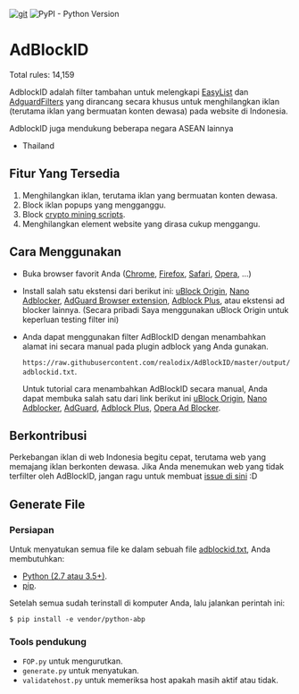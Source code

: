 [![git](https://img.shields.io/badge/Update%20via-GitHub%20Desktop-663399.svg?style=popout-square&logo=github)](https://gitforwindows.org)
![PyPI - Python Version](https://img.shields.io/pypi/pyversions/python-abp.svg?logo=python&style=popout-square)

# AdBlockID

Total rules: 14,159

AdblockID adalah filter tambahan untuk melengkapi [EasyList](https://github.com/easylist/easylist) dan [AdguardFilters](https://github.com/AdguardTeam/AdguardFilters) yang dirancang secara khusus untuk menghilangkan iklan (terutama iklan yang bermuatan konten dewasa) pada website di Indonesia.

AdblockID juga mendukung beberapa negara ASEAN lainnya
- Thailand


## Fitur Yang Tersedia
1. Menghilangkan iklan, terutama iklan yang bermuatan konten dewasa.
2. Block iklan popups yang mengganggu.
3. Block [crypto mining scripts](https://www.mycryptopedia.com/crypto-mining-scripts/).
4. Menghilangkan element website yang dirasa cukup menggangu.


## Cara Menggunakan
- Buka browser favorit Anda ([Chrome](https://www.google.com/chrome/), [Firefox](https://www.mozilla.org/firefox/), [Safari](http://www.apple.com/safari/), [Opera](http://www.opera.com/), ...)
- Install salah satu ekstensi dari berikut ini: [uBlock Origin](https://github.com/gorhill/uBlock#installation), [Nano Adblocker](https://github.com/NanoAdblocker/NanoCore#install-links), [AdGuard Browser extension](https://adguard.com/en/adguard-browser-extension/overview.html), [Adblock Plus](https://adblockplus.org), atau ekstensi ad blocker lainnya. (Secara pribadi Saya menggunakan uBlock Origin untuk keperluan testing filter ini)
- Anda dapat menggunakan filter AdBlockID dengan menambahkan alamat ini secara manual pada plugin adblock yang Anda gunakan.

   `https://raw.githubusercontent.com/realodix/AdBlockID/master/output/adblockid.txt`.
   
   Untuk tutorial cara menambahkan AdBlockID secara manual, Anda dapat membuka salah satu dari link berikut ini [uBlock Origin](https://github.com/realodix/AdBlockID/blob/master/tutorial/uBlock-import-filter.md), [Nano Adblocker](https://github.com/realodix/AdBlockID/blob/master/tutorial/uBlock-import-filter.md), [AdGuard](https://github.com/realodix/AdBlockID/blob/master/tutorial/Adguard-import-filter.md), [Adblock Plus](https://github.com/realodix/AdBlockID/blob/master/tutorial/Adblock-Plus-import-filter.md), [Opera Ad Blocker](https://github.com/realodix/AdBlockID/blob/master/tutorial/Opera-AdBlocker-import-filter.md).


## Berkontribusi
Perkebangan iklan di web Indonesia begitu cepat, terutama web yang memajang iklan berkonten dewasa. Jika Anda menemukan web yang tidak terfilter oleh AdBlockID, jangan ragu untuk membuat [issue di sini](https://github.com/realodix/AdBlockID/issues) :D


## Generate File

### Persiapan
Untuk menyatukan semua file ke dalam sebuah file [adblockid.txt](https://raw.githubusercontent.com/realodix/AdBlockID/master/output/adblockid.txt), Anda membutuhkan:

* [Python (2.7 atau 3.5+)](https://www.python.org/downloads/).
* [pip](https://pypi.org/project/pip/).

Setelah semua sudah terinstall di komputer Anda, lalu jalankan perintah ini:

`$ pip install -e vendor/python-abp`

### Tools pendukung
* `FOP.py` untuk mengurutkan.
* `generate.py` untuk menyatukan.
* `validatehost.py` untuk memeriksa host apakah masih aktif atau tidak.
